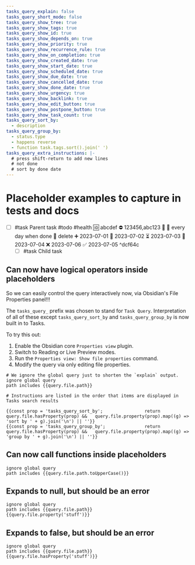 ```yaml
---
tasks_query_explain: false
tasks_query_short_mode: false
tasks_query_show_tree: true
tasks_query_show_tags: true
tasks_query_show_id: true
tasks_query_show_depends_on: true
tasks_query_show_priority: true
tasks_query_show_recurrence_rule: true
tasks_query_show_on_completion: true
tasks_query_show_created_date: true
tasks_query_show_start_date: true
tasks_query_show_scheduled_date: true
tasks_query_show_due_date: true
tasks_query_show_cancelled_date: true
tasks_query_show_done_date: true
tasks_query_show_urgency: true
tasks_query_show_backlink: true
tasks_query_show_edit_button: true
tasks_query_show_postpone_button: true
tasks_query_show_task_count: true
tasks_query_sort_by:
  - description
tasks_query_group_by:
  - status.type
  - happens reverse
  - function task.tags.sort().join(' ')
tasks_query_extra_instructions: |-
  # press shift-return to add new lines
  # not done
  # sort by done date
---
```


# Placeholder examples to capture in tests and docs

- [ ] #task Parent task #todo #health 🆔 abcdef ⛔ 123456,abc123 🔼 🔁 every day when done 🏁 delete ➕ 2023-07-01 🛫 2023-07-02 ⏳ 2023-07-03 📅 2023-07-04 ❌ 2023-07-06 ✅ 2023-07-05 ^dcf64c
  - [ ] #task Child task

## Can now have logical operators inside placeholders

So we can easily control the query interactively now, via Obsidian's File Properties panel!!!

The `tasks_query_` prefix was chosen to stand for `Task Query`. Interpretation of all of these except `tasks_query_sort_by` and `tasks_query_group_by` is now built in to Tasks.

To try this out:

1. Enable the Obsidian core `Properties view` plugin.
2. Switch to Reading or Live Preview modes.
3. Run the `Properties view: Show file properties` command.
4. Modify the query via only editing file properties.

```tasks
# We ignore the global query just to shorten the `explain` output.
ignore global query
path includes {{query.file.path}}

# Instructions are listed in the order that items are displayed in Tasks search results

{{const prop = 'tasks_query_sort_by';                return query.file.hasProperty(prop) &&   query.file.property(prop).map((g) => 'sort by ' + g).join('\n') || ''}}
{{const prop = 'tasks_query_group_by';               return query.file.hasProperty(prop) &&   query.file.property(prop).map((g) => 'group by ' + g).join('\n') || ''}}
```

## Can now call functions inside placeholders

```tasks
ignore global query
path includes {{query.file.path.toUpperCase()}}
```

## Expands to null, but should be an error

```tasks
ignore global query
path includes {{query.file.path}}
{{query.file.property('stuff')}}
```

## Expands to false, but should be an error

```tasks
ignore global query
path includes {{query.file.path}}
{{query.file.hasProperty('stuff')}}
```
